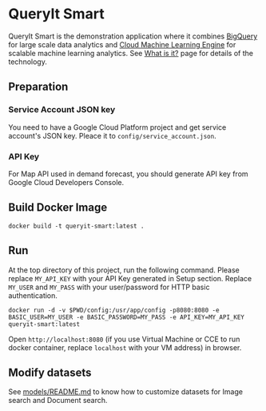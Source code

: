 # QueryIt Smart

QueryIt Smart is the demonstration application where it combines [BigQuery](http://cloud.google.com/bigquery) for
large scale data analytics and [Cloud Machine Learning Engine](http://cloud.google.com/ml) for scalable machine
learning analytics. See [What is it?](whatisit.md) page for details of the technology.

## Preparation

### Service Account JSON key
You need to have a Google Cloud Platform project and get service account's JSON key.
Pleace it to `config/service_account.json`.

### API Key

For Map API used in demand forecast, you should generate API key from Google Cloud Developers Console.

## Build Docker Image

```
docker build -t queryit-smart:latest .
```

## Run

At the top directory of this project, run the following command.
Please replace `MY_API_KEY` with your API Key generated in Setup section.
Replace `MY_USER` and `MY_PASS` with your user/password for HTTP basic authentication.

```
docker run -d -v $PWD/config:/usr/app/config -p8080:8080 -e BASIC_USER=MY_USER -e BASIC_PASSWORD=MY_PASS -e API_KEY=MY_API_KEY queryit-smart:latest
```

Open `http://localhost:8080` (if you use Virtual Machine or CCE to run docker container, replace `localhost` with your VM address) in browser.

## Modify datasets

See [models/README.md](models/README.md) to know how to customize datasets for Image search and Document search.
